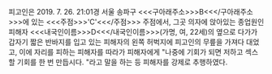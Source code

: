 피고인은 2019. 7. 26. 21:01경 서울 송파구 <<<구아래주소>>>B<<</구아래주소>>>에 있는 <<<주점>>>'C'<<</주점>>> 주점에서, 그곳 의자에 앉아있는 종업원인 피해자 <<<내국인이름>>>D<<</내국인이름>>>(가명, 여, 22세)의 옆으로 다가가 갑자기 짧은 반바지를 입고 있는 피해자의 왼쪽 허벅지에 피고인의 무릎을 가져다 대었고, 이에 자리를 피하는 피해자를 따라가 피해자에게 "나중에 기회가 되면 저하고 섹스할 기회를 한 번 만듭시다. "라고 말을 하는 등 피해자를 강제로 추행하였다.